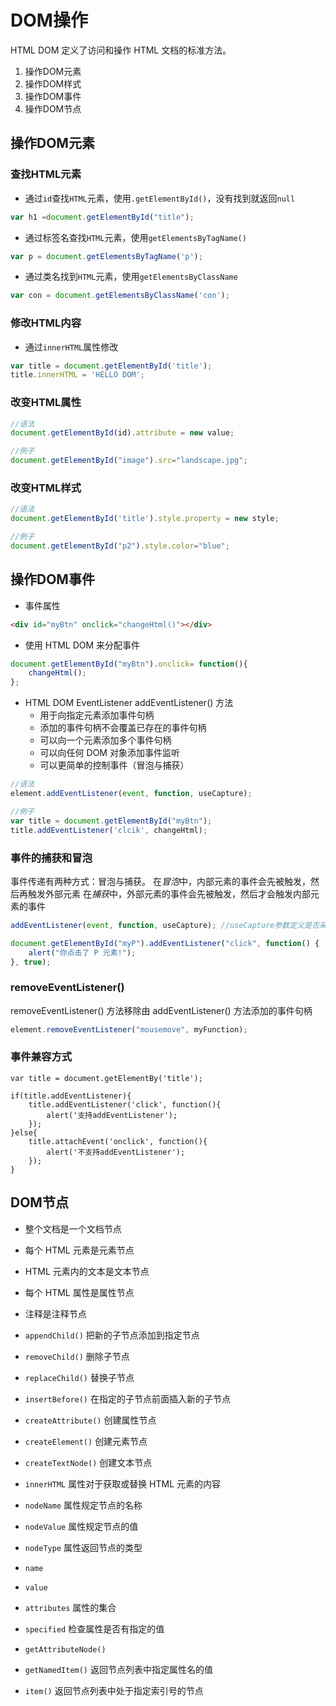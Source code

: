 # DOM操作
HTML DOM 定义了访问和操作 HTML 文档的标准方法。

1. 操作DOM元素
2. 操作DOM样式
3. 操作DOM事件
4. 操作DOM节点

## 操作DOM元素

### 查找HTML元素
- 通过`id`查找`HTML`元素，使用`.getElementById()`，没有找到就返回`null`

```javascript
var h1 =document.getElementById("title");
```

- 通过标签名查找`HTML`元素，使用`getElementsByTagName()`

```javascript
var p = document.getElementsByTagName('p');
```

- 通过类名找到`HTML`元素，使用`getElementsByClassName`

```javascript
var con = document.getElementsByClassName('con');
```

### 修改HTML内容
- 通过`innerHTML`属性修改

```javascript
var title = document.getElementById('title');
title.innerHTML = 'HELLO DOM';
```

### 改变HTML属性

```javascript
//语法
document.getElementById(id).attribute = new value;

//例子
document.getElementById("image").src="landscape.jpg";
```

### 改变HTML样式

```javascript
//语法
document.getElementById('title').style.property = new style;

//例子
document.getElementById("p2").style.color="blue";
```

## 操作DOM事件
- 事件属性

```html
<div id="myBtn" onclick="changeHtml()"></div>
```

- 使用 HTML DOM 来分配事件

```javascript
document.getElementById("myBtn").onclick= function(){
    changeHtml();
};
```

- HTML DOM EventListener addEventListener() 方法
    - 用于向指定元素添加事件句柄
    - 添加的事件句柄不会覆盖已存在的事件句柄
    - 可以向一个元素添加多个事件句柄
    - 可以向任何 DOM 对象添加事件监听
    - 可以更简单的控制事件（冒泡与捕获）
    
```javascript
//语法
element.addEventListener(event, function, useCapture);

//例子
var title = document.getElementById("myBtn");
title.addEventListener('clcik', changeHtml);
```

### 事件的捕获和冒泡
事件传递有两种方式：冒泡与捕获。
在*冒泡*中，内部元素的事件会先被触发，然后再触发外部元素
在*捕获*中，外部元素的事件会先被触发，然后才会触发内部元素的事件

```javascript
addEventListener(event, function, useCapture); //useCapture参数定义是否采用捕获传递，默认是false（即冒泡传递）

document.getElementById("myP").addEventListener("click", function() {
    alert("你点击了 P 元素!");
}, true);

```

### removeEventListener()
removeEventListener() 方法移除由 addEventListener() 方法添加的事件句柄

```javascript
element.removeEventListener("mousemove", myFunction);
```

### 事件兼容方式

```
var title = document.getElementBy('title');

if(title.addEventListener){
    title.addEventListener('click', function(){
        alert('支持addEventListener');
    });
}else{
    title.attachEvent('onclick', function(){
        alert('不支持addEventListener');
    });
}
```

## DOM节点
- 整个文档是一个文档节点
- 每个 HTML 元素是元素节点
- HTML 元素内的文本是文本节点
- 每个 HTML 属性是属性节点
- 注释是注释节点

- `appendChild()` 把新的子节点添加到指定节点
- `removeChild()` 删除子节点
- `replaceChild()` 替换子节点
- `insertBefore()` 在指定的子节点前面插入新的子节点
- `createAttribute()` 创建属性节点
- `createElement()` 创建元素节点
- `createTextNode()` 创建文本节点

- `innerHTML` 属性对于获取或替换 HTML 元素的内容
- `nodeName` 属性规定节点的名称
- `nodeValue` 属性规定节点的值
- `nodeType` 属性返回节点的类型
- `name`
- `value`
- `attributes` 属性的集合
- `specified` 检查属性是否有指定的值

- `getAttributeNode()` 
- `getNamedItem()` 返回节点列表中指定属性名的值
- `item()` 返回节点列表中处于指定索引号的节点

